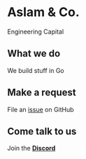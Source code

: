 # Aslam & Co.

Engineering Capital

## What we do

We build stuff in Go

## Make a request 

File an [issue](https://github.com/asim/aslam/issues/new) on GitHub

## Come talk to us

Join the [**Discord**](https://discord.gg/FjrMrxNehR)
